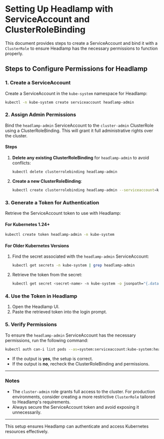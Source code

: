 # Setting Up Headlamp with ServiceAccount and ClusterRoleBinding

This document provides steps to create a ServiceAccount and bind it with a `ClusterRole` to ensure Headlamp has the necessary permissions to function properly.

## Steps to Configure Permissions for Headlamp

### 1. Create a ServiceAccount

Create a ServiceAccount in the `kube-system` namespace for Headlamp:

```bash
kubectl -n kube-system create serviceaccount headlamp-admin
```

### 2. Assign Admin Permissions

Bind the `headlamp-admin` ServiceAccount to the `cluster-admin` ClusterRole using a ClusterRoleBinding. This will grant it full administrative rights over the cluster.

#### Steps

1. **Delete any existing ClusterRoleBinding** for `headlamp-admin` to avoid conflicts:

   ```bash
   kubectl delete clusterrolebinding headlamp-admin
   ```

2. **Create a new ClusterRoleBinding**:

   ```bash
   kubectl create clusterrolebinding headlamp-admin --serviceaccount=kube-system:headlamp-admin --clusterrole=cluster-admin
   ```

### 3. Generate a Token for Authentication

Retrieve the ServiceAccount token to use with Headlamp:

#### For Kubernetes 1.24+

```bash
kubectl create token headlamp-admin -n kube-system
```

#### For Older Kubernetes Versions

1. Find the secret associated with the `headlamp-admin` ServiceAccount:

   ```bash
   kubectl get secrets -n kube-system | grep headlamp-admin
   ```

2. Retrieve the token from the secret:

   ```bash
   kubectl get secret <secret-name> -n kube-system -o jsonpath="{.data.token}" | base64 --decode
   ```

### 4. Use the Token in Headlamp

1. Open the Headlamp UI.
2. Paste the retrieved token into the login prompt.

### 5. Verify Permissions

To ensure the `headlamp-admin` ServiceAccount has the necessary permissions, run the following command:

```bash
kubectl auth can-i list pods --as=system:serviceaccount:kube-system:headlamp-admin
```

- If the output is **yes**, the setup is correct.
- If the output is **no**, recheck the ClusterRoleBinding and permissions.

---

### Notes

- The `cluster-admin` role grants full access to the cluster. For production environments, consider creating a more restrictive `ClusterRole` tailored to Headlamp's requirements.
- Always secure the ServiceAccount token and avoid exposing it unnecessarily.

---

This setup ensures Headlamp can authenticate and access Kubernetes resources effectively.
